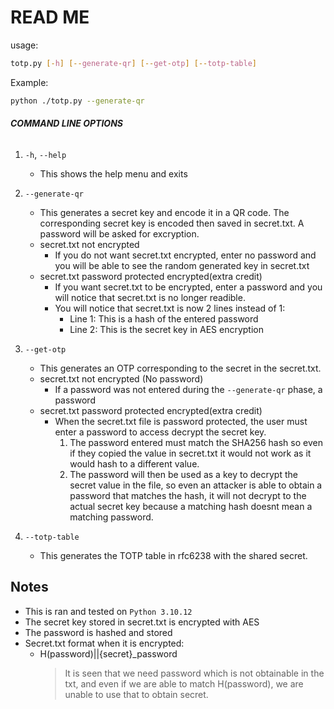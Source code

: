 # READ ME

usage: 
```sh
totp.py [-h] [--generate-qr] [--get-otp] [--totp-table]
```

Example: 
```sh
python ./totp.py --generate-qr
```

###### **COMMAND LINE OPTIONS**

1. `-h`, `--help`
    - This shows the help menu and exits

2. `--generate-qr`
    - This generates a secret key and encode it in a QR code. The corresponding secret key is encoded then saved in secret.txt. A password will be asked for excryption.
    - secret.txt not encrypted
      - If you do not want secret.txt encrypted, enter no password and you will be able to see the random generated key in secret.txt
    - secret.txt password protected encrypted(extra credit)
      - If you want secret.txt to be encrypted, enter a password and you will notice that secret.txt is no longer readible.
      - You will notice that secret.txt is now 2 lines instead of 1:
         - Line 1: This is a hash of the entered password
         - Line 2: This is the secret key in AES encryption 


3. `--get-otp`
    - This generates an OTP corresponding to the secret in the secret.txt.
    - secret.txt not encrypted (No password)
      - If a password was not entered during the `--generate-qr` phase, a password 
    - secret.txt password protected encrypted(extra credit)
      - When the secret.txt file is password protected, the user must enter a password to access decrypt the secret key.
          1. The password entered must match the SHA256 hash so even if they copied the value in secret.txt it would not work as it would hash to a different value.
          2. The password will then be used as a key to decrypt the secret value in the file, so even an attacker is able to obtain a password that matches the hash, it will not decrypt to the actual secret key because a matching hash doesnt mean a matching password.

4. `--totp-table`
   - This generates the TOTP table in rfc6238 with the shared secret.

## Notes
- This is ran and tested on `Python 3.10.12`
- The secret key stored in secret.txt is encrypted with AES
- The password is hashed and stored
- Secret.txt format when it is encrypted:
  - H(password)||{secret}_password
    > It is seen that we need password which is not obtainable in the txt, and even if we are able to match H(password), we are unable to use that to obtain secret.